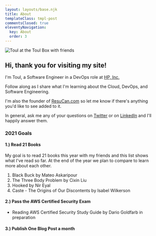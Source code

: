 ```yaml
---
layout: layouts/base.njk
title: About
templateClass: tmpl-post
commentsClosed: true
eleventyNavigation:
  key: About
  order: 3
---
```



<img src="https://source.unsplash.com/mwvZHoeYj-8/800x600"  alt="Toul at the Toul Box with friends" class="selfie"/>

## Hi, thank you for visiting my site!

I'm Toul, a Software Engineer in a DevOps role at [HP, Inc.](https://www.linkedin.com/in/llcranmer/)

Follow along as I share what I'm learning about the Cloud, DevOps, and Software Engineering.

I'm also the founder of [ResuCan.com](https://resucan.com) so let me know if there's anything you'd like to see added to it.

In general, ask me any of your questions on [Twitter](https://twitter.com/home) or on [LinkedIn](https://www.linkedin.com/in/llcranmer/) and I'll happily answer them.



### 2021 Goals

#### 1.) Read 21 Books

My goal is to read 21 books this year with my friends and this list shows what I've read so far. At the end of the year we plan to compare to learn more about each other.

1. Black Buck by Mateo Askaripour
2. The Three Body Problem by Cixin Liu
3. Hooked by Nir Eyal
4. Caste - The Origins of Our Discontents by Isabel Wilkerson

#### 2.)  Pass the AWS Certified Security Exam

- Reading AWS Certified Security Study Guide by Dario Goldfarb in preparation

#### 3.) Publish One Blog Post a month
